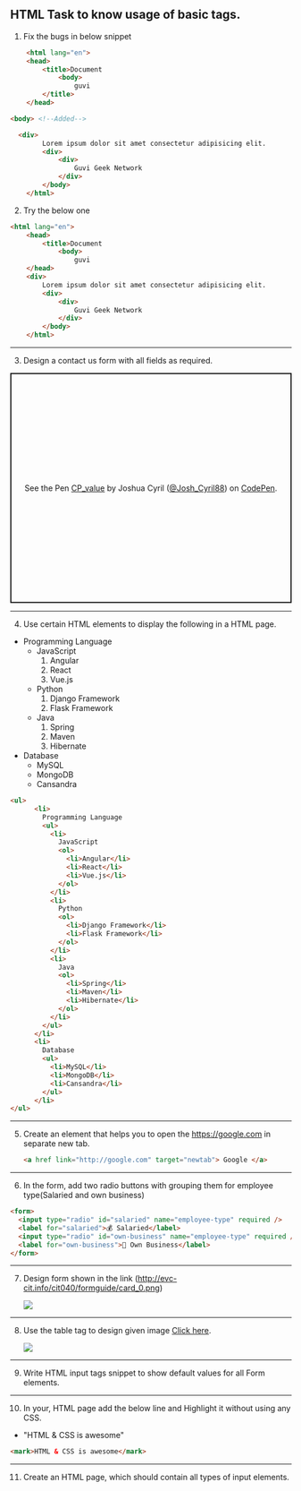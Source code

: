 ## HTML Task to know usage of basic tags.

1. Fix the bugs in below snippet

```HTML
    <html lang="en">
    <head>
        <title>Document
            <body>
                guvi
        </title>
    </head>
```

```HTML
<body> <!--Added-->
```

```HTML
  <div>
        Lorem ipsum dolor sit amet consectetur adipisicing elit.
        <div>
            <div>
                Guvi Geek Network
            </div>
        </body>
    </html>
```

2. Try the below one

```HTML
<html lang="en">
    <head>
        <title>Document
            <body>
                guvi
    </head>
    <div>
        Lorem ipsum dolor sit amet consectetur adipisicing elit.
        <div>
            <div>
                Guvi Geek Network
            </div>
        </body>
    </html>
```

---

3. Design a contact us form with all fields as required.
<p class="codepen" data-height="411" data-theme-id="dark" data-default-tab="js,result" data-user="Josh_Cyril88" data-slug-hash="PobMzLG" style="height: 411px; box-sizing: border-box; display: flex; align-items: center; justify-content: center; border: 2px solid; margin: 1em 0; padding: 1em;" data-pen-title="CP_value">
  <span>See the Pen <a href="https://codepen.io/Josh_Cyril88/pen/PobMzLG">
  CP_value</a> by Joshua Cyril (<a href="https://codepen.io/Josh_Cyril88">@Josh_Cyril88</a>)
  on <a href="https://codepen.io">CodePen</a>.</span>
</p>
<script async src="https://cpwebassets.codepen.io/assets/embed/ei.js"></script>

---

4. Use certain HTML elements to display the following in a HTML page.

- Programming Language
  - JavaScript
    1. Angular
    2. React
    3. Vue.js
  - Python
    1. Django Framework
    2. Flask Framework
  - Java
    1. Spring
    2. Maven
    3. Hibernate
- Database
  - MySQL
  - MongoDB
  - Cansandra

```HTML
<ul>
      <li>
        Programming Language
        <ul>
          <li>
            JavaScript
            <ol>
              <li>Angular</li>
              <li>React</li>
              <li>Vue.js</li>
            </ol>
          </li>
          <li>
            Python
            <ol>
              <li>Django Framework</li>
              <li>Flask Framework</li>
            </ol>
          </li>
          <li>
            Java
            <ol>
              <li>Spring</li>
              <li>Maven</li>
              <li>Hibernate</li>
            </ol>
          </li>
        </ul>
      </li>
      <li>
        Database
        <ul>
          <li>MySQL</li>
          <li>MongoDB</li>
          <li>Cansandra</li>
        </ul>
      </li>
</ul>
```

---

5. Create an element that helps you to open the https://google.com in separate new tab.

   ```html
   <a href link="http://google.com" target="newtab"> Google </a>
   ```

---

6. In the form, add two radio buttons with grouping them for employee type(Salaried and own business)

```html
<form>
  <input type="radio" id="salaried" name="employee-type" required />
  <label for="salaried">💰 Salaried</label>
  <input type="radio" id="own-business" name="employee-type" required />
  <label for="own-business">💼 Own Business</label>
</form>
```

---

7. Design form shown in the link (http://evc-cit.info/cit040/formguide/card_0.png)

   <img src="http://evc-cit.info/cit040/formguide/card_0.png">

---

8. Use the table tag to design given image [Click here](https://www.bapugraphics.com/assets/img/port_upload_dir/table-4.jpg).

   <img src="https://www.bapugraphics.com/assets/img/port_upload_dir/table-4.jpg">

---

9. Write HTML input tags snippet to show default values for all Form elements.

---

10. In your, HTML page add the below line and Highlight it without using any CSS.

- "HTML & CSS is awesome"

```html
<mark>HTML & CSS is awesome</mark>
```

---

11. Create an HTML page, which should contain all types of input elements.
